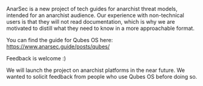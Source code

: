 AnarSec is a new project of tech guides for anarchist threat models, intended for an anarchist audience. Our experience with non-technical users is that they will not read documentation, which is why we are motivated to distill what they need to know in a more approachable format.

You can find the guide for Qubes OS here:
https://www.anarsec.guide/posts/qubes/

Feedback is welcome :)

We will launch the project on anarchist platforms in the near future. We wanted to solicit feedback from people who use Qubes OS before doing so.